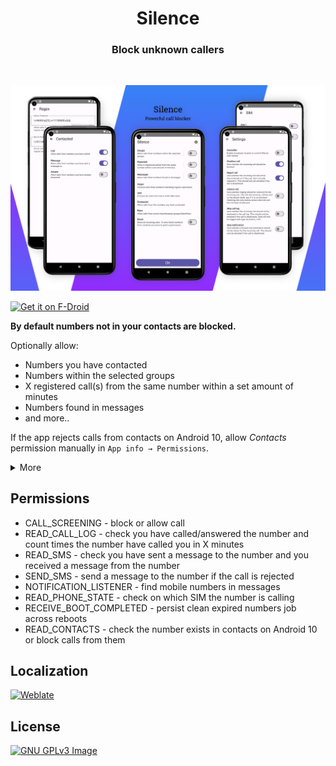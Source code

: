 <h1 align="center">Silence</h1>  
<h3 align="center">Block unknown callers</h3>  
<br/>

<p align="center">
<img 
    src="data/presentation.png">
</p>

[<img 
    src="https://fdroid.gitlab.io/artwork/badge/get-it-on.png"
    alt="Get it on F-Droid"
    height="80">](https://f-droid.org/packages/me.lucky.silence/)

<b>By default numbers not in your contacts are blocked.</b>

Optionally allow:
* Numbers you have contacted
* Numbers within the selected groups
* X registered call(s) from the same number within a set amount of minutes
* Numbers found in messages
* and more..

If the app rejects calls from contacts on Android 10, allow _Contacts_ permission manually in 
`App info → Permissions`.

<details>
<summary>More</summary>

<p align="center">
<img 
    src="data/contacted.png" 
    height="400"> 
<img 
    src="data/groups.png" 
    height="400"> 
<img 
    src="data/repeated.png" 
    height="400"> 
<img 
    src="data/messages.png" 
    height="400">
<img 
    src="data/sim.png" 
    height="400"> 
<img 
    src="data/extra.png" 
    height="400"> 
</p>
</details>

## Permissions

* CALL_SCREENING - block or allow call
* READ_CALL_LOG - check you have called/answered the number and count times the number have called you in X minutes
* READ_SMS - check you have sent a message to the number and you received a message from the number
* SEND_SMS - send a message to the number if the call is rejected
* NOTIFICATION_LISTENER - find mobile numbers in messages
* READ_PHONE_STATE - check on which SIM the number is calling
* RECEIVE_BOOT_COMPLETED - persist clean expired numbers job across reboots
* READ_CONTACTS - check the number exists in contacts on Android 10 or block calls from them

## Localization

[<img 
    src="https://hosted.weblate.org/widgets/me-lucky-silence/-/app/287x66-grey.png" 
    alt="Weblate">](https://hosted.weblate.org/engage/me-lucky-silence/)

## License

[![GNU GPLv3 Image](https://www.gnu.org/graphics/gplv3-127x51.png)](https://www.gnu.org/licenses/gpl-3.0.en.html)

